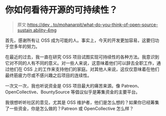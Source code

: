 # 你如何看待开源的可持续性？

> 原文:[https://dev . to/mohanarpit/what-do-you-think-of-open-source-sustain ability-4mg](https://dev.to/mohanarpit/what-do-you-think-of-open-source-sustainability-4mg)

首先，感谢所有让 OSS 成为可能的人。事实上，今天的开发更加容易，这要归功于您多年的努力。

在最近的过去，我一直在研究 OSS 项目试图实现可持续性的各种方法。我意识到它对不同的人有不同的意义。对一些人来说，这意味着他们可以辞去全职工作，通过他们在 OSS 上的工作来支持他们的家庭。对其他人来说，这仅仅意味着在他们最终筋疲力尽或不感兴趣之后项目的连续性。

一次又一次，我也听说资金是 OSS 项目最大的痛苦来源。像 Patreon、OpenCollective、BountySource 等倡议似乎是筹集资金的主要平台。

我很想听听社区的意见，尤其是 OSS 维护者，他们是怎么想的？如果你已经筹集了一些资金，你是怎么做的？Patreon 或 OpenCollective 怎么样？